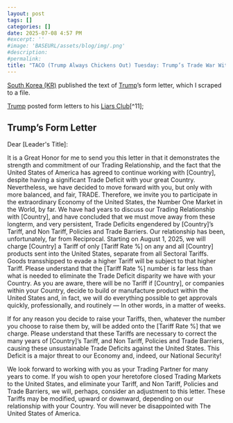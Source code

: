 ```yaml
---
layout: post
tags: []
categories: []
date: 2025-07-08 4:57 PM
#excerpt: ''
#image: 'BASEURL/assets/blog/img/.png'
#description:
#permalink:
title: "TACO (Trump Always Chickens Out) Tuesday: Trump’s Trade War With the World"
---
```



[South Korea (KR)](https://www.mois.go.kr/) published the text of [Trump](https://www.donaldjtrump.com/)’s form letter, which I scraped to a file.

[Trump](https://www.donaldjtrump.com/) posted form letters to his [Liars Club](https://truthsocial.com/@realDonaldTrump/)[^11];

## Trump’s Form Letter

Dear [Leader's Title]:

It is a Great Honor for me to send you this letter in that it demonstrates the strength and commitment of our Trading Relationship, and the fact that the United States of America has agreed to continue working with [Country], despite having a significant Trade Deficit with your great Country. Nevertheless, we have decided to move forward with you, but only with more balanced, and fair, TRADE. Therefore, we invite you to participate in the extraordinary Economy of the United States, the Number One Market in the World, by far. We have had years to discuss our Trading Relationship with [Country], and have concluded that we must move away from these longterm, and very persistent, Trade Deficits engendered by [Country]’s Tariff, and Non Tariff, Policies and Trade Barriers. Our relationship has been, unfortunately, far from Reciprocal. Starting on August 1, 2025, we will charge [Country] a Tariff of only [Tariff Rate %] on any and all [Country] products sent into the United States, separate from all Sectoral Tariffs. Goods transshipped to evade a higher Tariff will be subject to that higher Tariff. Please understand that the [Tariff Rate %] number is far less than what is needed to eliminate the Trade Deficit disparity we have with your Country. As you are aware, there will be no Tariff if [Country], or companies within your Country, decide to build or manufacture product within the United States and, in fact, we will do everything possible to get approvals quickly, professionally, and routinely — In other words, in a matter of weeks.

If for any reason you decide to raise your Tariffs, then, whatever the number you choose to raise them by, will be added onto the [Tariff Rate %] that we charge. Please understand that these Tariffs are necessary to correct the many years of [Country]’s Tariff, and Non Tariff, Policies and Trade Barriers, causing these unsustainable Trade Deficits against the United States. This Deficit is a major threat to our Economy and, indeed, our National Security!

We look forward to working with you as your Trading Partner for many years to come. If you wish to open your heretofore closed Trading Markets to the United States, and eliminate your Tariff, and Non Tariff, Policies and Trade Barriers, we will, perhaps, consider an adjustment to this letter. These Tariffs may be modified, upward or downward, depending on our relationship with your Country. You will never be disappointed with The United States of America.
